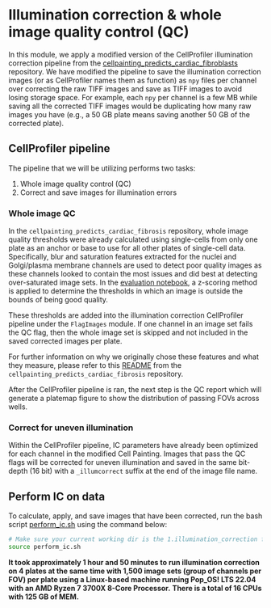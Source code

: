 # Illumination correction & whole image quality control (QC)

In this module, we apply a modified version of the CellProfiler illumination correction pipeline from the [cellpainting_predicts_cardiac_fibroblasts](https://github.com/WayScience/cellpainting_predicts_cardiac_fibrosis) repository.
We have modified the pipeline to save the illumination correction images (or as CellProfiler names them as function) as `npy` files per channel over correcting the raw TIFF images and save as TIFF images to avoid losing storage space.
For example, each `npy` per channel is a few MB while saving all the corrected TIFF images would be duplicating how many raw images you have (e.g., a 50 GB plate means saving another 50 GB of the corrected plate).

## CellProfiler pipeline

The pipeline that we will be utilizing performs two tasks:

1. Whole image quality control (QC)
2. Correct and save images for illumination errors

### Whole image QC

In the `cellpainting_predicts_cardiac_fibrosis` repository, whole image quality thresholds were already calculated using single-cells from only one plate as an anchor or base to use for all other plates of single-cell data.
Specifically, blur and saturation features extracted for the nuclei and Golgi/plasma membrane channels are used to detect poor quality images as these channels looked to contain the most issues and did best at detecting over-saturated image sets.
In the [evaluation notebook](https://github.com/WayScience/cellpainting_predicts_cardiac_fibrosis/blob/main/1.preprocessing_data/1.evaluate_qc.ipynb), a z-scoring method is applied to determine the thresholds in which an image is outside the bounds of being good quality.

These thresholds are added into the illumination correction CellProfiler pipeline under the `FlagImages` module.
If one channel in an image set fails the QC flag, then the whole image set is skipped and not included in the saved corrected images per plate.

For further information on why we originally chose these features and what they measure, please refer to this [README](https://github.com/WayScience/cellpainting_predicts_cardiac_fibrosis/blob/main/1.preprocessing_data/README.md) from the `cellpainting_predicts_cardiac_fibrosis` repository.

After the CellProfiler pipeline is ran, the next step is the QC report which will generate a platemap figure to show the distribution of passing FOVs across wells.

### Correct for uneven illumination

Within the CellProfiler pipeline, IC parameters have already been optimized for each channel in the modified Cell Painting.
Images that pass the QC flags will be corrected for uneven illumination and saved in the same bit-depth (16 bit) with a `_illumcorrect` suffix at the end of the image file name.

## Perform IC on data

To calculate, apply, and save images that have been corrected, run the bash script [perform_ic.sh](./perform_ic.sh) using the command below:

```bash
# Make sure your current working dir is the 1.illumination_correction folder
source perform_ic.sh
```

**It took approximately 1 hour and 50 minutes to run illumination correction on 4 plates at the same time with 1,500 image sets (group of channels per FOV) per plate using a Linux-based machine running Pop_OS! LTS 22.04 with an AMD Ryzen 7 3700X 8-Core Processor.**
**There is a total of 16 CPUs with 125 GB of MEM.**
